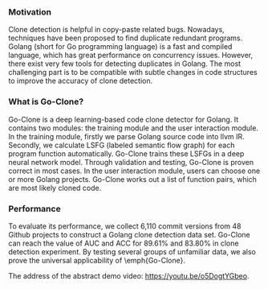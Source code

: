 ### Motivation
Clone detection is helpful in copy-paste related bugs. Nowadays, techniques have been proposed to find duplicate redundant programs. Golang (short for Go programming language) is a fast and compiled language, which has great performance on concurrency issues. However, there exist very few tools for detecting duplicates in Golang. The most challenging part is to be compatible with subtle changes in code structures to improve the accuracy of clone detection.

### What is Go-Clone?
Go-Clone is a deep learning-based code clone detector for Golang. It contains two modules: the training module and the user interaction module. In the training module, firstly we parse Golang source code into llvm IR. Secondly, we calculate LSFG (labeled semantic flow graph) for each program function automatically. Go-Clone trains these LSFGs in a deep neural network model. Through validation and testing, Go-Clone is proven correct in most cases. In the user interaction module, users can choose one or more Golang projects. Go-Clone works out a list of function pairs, which are most likely cloned code. 

### Performance
To evaluate its performance, we collect 6,110 commit versions from 48 Github projects to construct a Golang clone detection data set. Go-Clone can reach the value of AUC and ACC for 89.61\% and 83.80\% in clone detection experiment. By testing several groups of unfamiliar data, we also prove the universal applicability of \emph{Go-Clone}.

The address of the abstract demo video: https://youtu.be/o5DogtYGbeo.